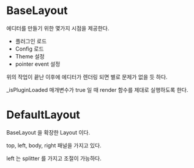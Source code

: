 # BaseLayout 

에디터를 만들기 위한 몇가지 시점을 제공한다. 

* 플러그인 로드 
* Config 로드 
* Theme  설정 
* pointer event 설정 

위의 작업이 끝난 이후에 에디터가 렌더링 되면 별로 문제가 없을 듯 하다. 

_isPluginLoaded 매개변수가 true 일 때  render 함수를 제대로 실행하도록 한다. 


# DefaultLayout 

BaseLayout 을 확장한 Layout 이다.  

top, left, body, right  패널을 가지고 있다. 

left 는 splitter 를 가지고 조절이 가능하다. 